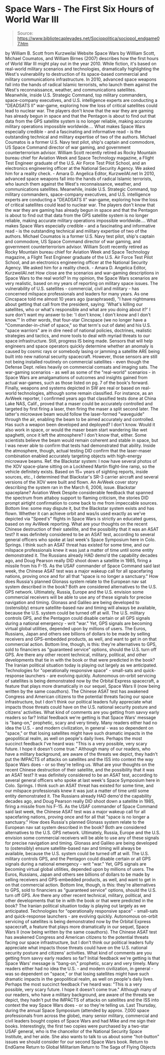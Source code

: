 # Space Wars - The First Six Hours of World War III

> Source: https://www.bibliotecapleyades.net/Sociopolitica/sociopol_endgame07.htm

by William B. Scott
from Kurzweilai Website
Space Wars by Willliam Scott, Michael Coumatos, and William Birnes (2007) describes how the first hours of World War III might play out in the year 2010.
While fiction, it's based on real-world military scenarios and technologies, dramatically highlighting the West's vulnerability to destruction of its space-based commercial and military communications infrastructure.
In 2010, advanced space weapons fall into the hands of radical Islamic terrorists, who launch them against the West's reconnaissance, weather, and communications satellites. Meanwhile, inside U.S. Strategic Command, top military commanders, space-company executives, and U.S. intelligence experts are conducting a "DEADSATS II" war-game, exploring how the loss of critical satellites could lead to nuclear war. The players don't know that the war they are gaming has already begun in space and that the Pentagon is about to find out that data from the GPS satellite system is no longer reliable, making accurate military operations impossible worldwide.... What makes Space Wars especially credible - and a fascinating and informative read - is the outstanding technical and military expertise of two of the authors. Michael Coumatos is a former U.S. Navy test pilot, ship's captain and commodore, US Space Command director of war gaming, and government counterterrorism advisor. William Scott recently retired as Rocky Mountain bureau chief for Aviation Week and Space Technology magazine, a Flight Test Engineer graduate of the U.S. Air Force Test Pilot School, and an electronics engineering officer at the National Security Agency. We asked him for a reality check. - Amara D. Angelica Editor, KurzweilAI.net
In 2010, advanced space weapons fall into the hands of radical Islamic terrorists, who launch them against the West's reconnaissance, weather, and communications satellites.
Meanwhile, inside U.S. Strategic Command, top military commanders, space-company executives, and U.S. intelligence experts are conducting a "DEADSATS II" war-game, exploring how the loss of critical satellites could lead to nuclear war. The players don't know that the war they are gaming has already begun in space and that the Pentagon is about to find out that data from the GPS satellite system is no longer reliable, making accurate military operations impossible worldwide.... What makes Space Wars especially credible - and a fascinating and informative read - is the outstanding technical and military expertise of two of the authors. Michael Coumatos is a former U.S. Navy test pilot, ship's captain and commodore, US Space Command director of war gaming, and government counterterrorism advisor. William Scott recently retired as Rocky Mountain bureau chief for Aviation Week and Space Technology magazine, a Flight Test Engineer graduate of the U.S. Air Force Test Pilot School, and an electronics engineering officer at the National Security Agency. We asked him for a reality check. - Amara D. Angelica
Editor, KurzweilAI.net
How close are the scenarios and war-gaming descriptions in Space Wars to the real world? In my opinion, the Space Wars scenarios are very realistic, based on my years of reporting on military space issues. The vulnerability of U.S. satellites - commercial, civil and military - has concerned milspace professionals and leaders for many years.
As one Cincspace told me almost 10 years ago (paraphrased),
"I have nightmares about getting that call from the president, saying: 'What's killing our satellites, who or what's responsible and what are you doing about it?' I sure don't want my answer to be: 'I don't know, I don't know and I don't know.'"
In other words, that four-star Cincspace (we no longer have a "Commander-in-chief of space," so that term's out of date) and his U.S. "space warriors" are in dire need of national policies, doctrines, realistic strategies and tactics, and more tools to deal with myriad threats to our space infrastructure. Still, progress IS being made.
Sensors that will help engineers and space operators quickly determine whether an anomaly is caused by cosmic rays or somebody lasing or jamming a satellite ARE being built into new national security spacecraft. However, those sensors are still not being installed routinely on commercial satellites - even though the Defense Dept. relies heavily on commercial comsats and imaging sats. The war-gaming scenarios - as well as some of the "real-world" scenarios - in Space Wars are amalgamations of outcomes and insights gained from actual war-games, such as those listed on pg. 7 of the book's forward. Finally, weapons and systems depicted in SW are real or based on real-world technologies, although some remain classified. For instance, as an AvWeek reporter, I confirmed years ago that classified tests done at China Lake NAS, Calif., proved that a maser could be accurately controlled and targeted by first firing a laser, then firing the maser a split second later.
The latter's microwave beam would follow the laser-formed "waveguide" through the air, enabling the beam to be aimed accurately and controlled. Has such a weapon been developed and deployed? I don't know.
Would it also work in space, or would the maser beam start wandering like wet spaghetti, once it left the atmosphere? I don't know that, either.
Some scientists believe the beam would remain coherent and stable in space, but I was never able to confirm that tests had demonstrated that ability. Inside the atmosphere, though, actual testing DID confirm that the laser-maser combination enabled accurately targeting objects with high-energy microwave beams. Ref. the Blackstar system: I now have several photos of the XOV space-plane sitting on a Lockheed Martin flight-line ramp, so the vehicle definitely exists. Based on 15+ years of sighting reports, inside sources, etc., I determined that Blackstar's SR-3 carrier aircraft and several versions of the XOV were built and flown.
An AvWeek cover story describing the system ran in the March 6, 2006, issue.
Blackstar spaceplane?
Aviation Week
Despite considerable feedback that spanned the spectrum from attaboy support to flaming criticism, the stories DID prompt airtight confirmation to come back to me from impeccable sources.
Bottom line: some may dispute it, but the Blackstar system exists and has flown. Whether it can achieve orbit and was/is used exactly as we've depicted via "Speed's" flights in Space Wars is strictly an educated guess, based on my AvWeek reporting.
What are your thoughts on the recent Chinese destruction of their satellite, and the possibility that it was an ASAT test? It was definitely considered to be an ASAT test, according to several general officers who spoke at last week's Space Symposium here in Colo. Springs. I think such an ASAT threat has existed for some time, and our milspace professionals knew it was just a matter of time until some entity demonstrated it. The Russians already HAD demo'd the capability decades ago, and Doug Pearson really DID shoot down a satellite in 1985, firing a missile from his F-15. As the USAF commander of Space Command said last week, the Chinese ASAT test was a major wakeup call for all spacefaring nations, proving once and for all that "space is no longer a sanctuary." How does Russia's planned Glonass system relate to the European nav sat system described in the book? Both are considered alternatives to the U.S. GPS network. Ultimately, Russia, Europe and the U.S. envision some commercial receivers will be able to use any of these signals for precise navigation and timing. Glonass and Galileo are being developed to (ostensibly) ensure satellite-based nav and timing will always be available, because the U.S. system could be turned off at will. The U.S. military controls GPS, and the Pentagon could disable certain or all GPS signals during a national emergency - writ "war." Yet, GPS signals are becoming virtual global utilities, depended upon by millions of users. The Euros, Russians, Japan and others see billions of dollars to be made by selling receivers and GPS-embedded products, as well, and want to get in on that commercial action. Bottom line, though, is this: they're alternatives to GPS, sold to financiers as "guaranteed service" options, should the U.S. turn off GPS. Are there any other recent technical, military, political, and other developments that tie in with the book or that were predicted in the book? The Iranian political situation today is playing out largely as we anticipated. Technologies for "operationally responsive space" - small-sats and quick-response launchers - are evolving quickly. Autonomous on-orbit servicing of satellites is being demonstrated now by the Orbital Express spacecraft, a feature that plays more dramatically in our sequel, Space Wars II (now being written by the same coauthors). The Chinese ASAT test has awakened Congress and American citizens to the potential threats facing our space infrastructure, but I don't think our political leaders fully appreciate what impacts those threats could have on the U.S. national security posture and citizens' activities. What kind of comments are you getting from savvy early readers so far? Initial feedback we're getting is that Space Wars' message is "bang-on," prophetic, scary and very timely. Many readers either had no idea the U.S. - and modern civilization, in general - was so dependent on "space," or that losing satellites might have such dramatic impacts in the geopolitical realm, as well on people's daily lives. Perhaps the most succinct feedback I've heard was: "This is a very possible, very scary future. I hope it doesn't come true." Although many of our readers, who have a military background, are aware of the threats we depict, they hadn't put the IMPACTS of attacks on satellites and the ISS into context the way Space Wars does - or so they're telling us.
What are your thoughts on the recent Chinese destruction of their satellite, and the possibility that it was an ASAT test? It was definitely considered to be an ASAT test, according to several general officers who spoke at last week's Space Symposium here in Colo. Springs.
I think such an ASAT threat has existed for some time, and our milspace professionals knew it was just a matter of time until some entity demonstrated it. The Russians already HAD demo'd the capability decades ago, and Doug Pearson really DID shoot down a satellite in 1985, firing a missile from his F-15.
As the USAF commander of Space Command said last week, the Chinese ASAT test was a major wakeup call for all spacefaring nations, proving once and for all that "space is no longer a sanctuary."
How does Russia's planned Glonass system relate to the European nav sat system described in the book? Both are considered alternatives to the U.S. GPS network.
Ultimately, Russia, Europe and the U.S. envision some commercial receivers will be able to use any of these signals for precise navigation and timing. Glonass and Galileo are being developed to (ostensibly) ensure satellite-based nav and timing will always be available, because the U.S. system could be turned off at will. The U.S. military controls GPS, and the Pentagon could disable certain or all GPS signals during a national emergency - writ "war." Yet, GPS signals are becoming virtual global utilities, depended upon by millions of users. The Euros, Russians, Japan and others see billions of dollars to be made by selling receivers and GPS-embedded products, as well, and want to get in on that commercial action.
Bottom line, though, is this: they're alternatives to GPS, sold to financiers as "guaranteed service" options, should the U.S. turn off GPS.
Are there any other recent technical, military, political, and other developments that tie in with the book or that were predicted in the book? The Iranian political situation today is playing out largely as we anticipated.
Technologies for "operationally responsive space" - small-sats and quick-response launchers - are evolving quickly. Autonomous on-orbit servicing of satellites is being demonstrated now by the Orbital Express spacecraft, a feature that plays more dramatically in our sequel, Space Wars II (now being written by the same coauthors).
The Chinese ASAT test has awakened Congress and American citizens to the potential threats facing our space infrastructure, but I don't think our political leaders fully appreciate what impacts those threats could have on the U.S. national security posture and citizens' activities.
What kind of comments are you getting from savvy early readers so far? Initial feedback we're getting is that Space Wars' message is "bang-on," prophetic, scary and very timely.
Many readers either had no idea the U.S. - and modern civilization, in general - was so dependent on "space," or that losing satellites might have such dramatic impacts in the geopolitical realm, as well on people's daily lives.
Perhaps the most succinct feedback I've heard was:
"This is a very possible, very scary future. I hope it doesn't come true."
Although many of our readers, who have a military background, are aware of the threats we depict, they hadn't put the IMPACTS of attacks on satellites and the ISS into context the way Space Wars does - or so they're telling us.
Last Thursday, during the annual Space Symposium (attended by approx. 7,000 space professionals from across the globe), many senior military, commercial and civil leaders bought copies of Space Wars and had Mike and me sign their books.
Interestingly, the first two copies were purchased by a two-star USAF general, who is the chancellor of the National Security Space Institute, and her aide.
She also wants to talk to us about some "hot-button" issues we should consider for our second Space Wars book.
Return to EndGame
Return to Global Militarism
Return to The Saga of Flying Objects
